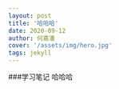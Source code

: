 ```yaml
---
layout: post
title: '哈哈哈'
date: 2020-09-12
author: 何嘉潘
cover: '/assets/img/hero.jpg'
tags: jekyll
---
```

###学习笔记
哈哈哈